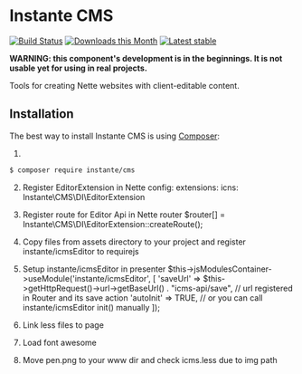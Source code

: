 Instante CMS
============

[![Build Status](https://travis-ci.org/instante/cms.svg?branch=master)](https://travis-ci.org/instante/cms)
[![Downloads this Month](https://img.shields.io/packagist/dm/instante/cms.svg)](https://packagist.org/packages/instante/cms)
[![Latest stable](https://img.shields.io/packagist/v/instante/cms.svg)](https://packagist.org/packages/instante/cms)

**WARNING: this component's development is in the beginnings. It is not usable yet for using in real projects.**

Tools for creating Nette websites with client-editable content.

Installation
------------

The best way to install Instante CMS is using  [Composer](http://getcomposer.org/):

1)
```sh
$ composer require instante/cms
```

2) Register EditorExtension in Nette config:
extensions:
    icns: Instante\CMS\DI\EditorExtension

3) Register route for Editor Api in Nette router
$router[] = Instante\CMS\DI\EditorExtension::createRoute();

4) Copy files from assets directory to your project and register instante/icmsEditor to requirejs

5) Setup instante/icmsEditor in presenter
$this->jsModulesContainer->useModule('instante/icmsEditor', [
            'saveUrl'  => $this->getHttpRequest()->url->getBaseUrl() . "icms-api/save",    // url registered in Router and its save action
            'autoInit' => TRUE,                     // or you can call instante/icmsEditor init() manually
        ]);

6) Link less files to page

7) Load font awesome
 <link href="http://netdna.bootstrapcdn.com/font-awesome/4.3.0/css/font-awesome.css" rel="stylesheet">

8) Move pen.png to your www dir and check icms.less due to img path

